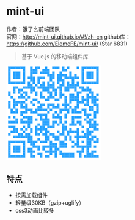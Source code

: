 # mint-ui

作者：饿了么前端团队   
官网：<http://mint-ui.github.io/#!/zh-cn>
github库：<https://github.com/ElemeFE/mint-ui/>  (Star 6831)

> 基于 Vue.js 的移动端组件库

![demo](images/mint-ui-demo.png)

## 特点

+ 按需加载组件
+ 轻量级30KB（gzip+uglify）
+ css3动画比较多


